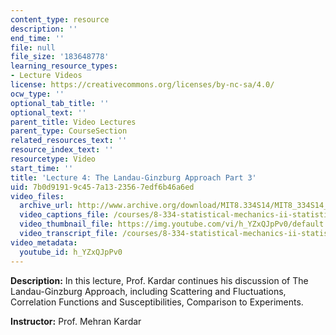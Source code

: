 ```yaml
---
content_type: resource
description: ''
end_time: ''
file: null
file_size: '183648778'
learning_resource_types:
- Lecture Videos
license: https://creativecommons.org/licenses/by-nc-sa/4.0/
ocw_type: ''
optional_tab_title: ''
optional_text: ''
parent_title: Video Lectures
parent_type: CourseSection
related_resources_text: ''
resource_index_text: ''
resourcetype: Video
start_time: ''
title: 'Lecture 4: The Landau-Ginzburg Approach Part 3'
uid: 7b0d9191-9c45-7a13-2356-7edf6b46a6ed
video_files:
  archive_url: http://www.archive.org/download/MIT8.334S14/MIT8_334S14_lec04_300k.mp4
  video_captions_file: /courses/8-334-statistical-mechanics-ii-statistical-physics-of-fields-spring-2014/29a4c3fd637251abbfbf3e21b6a32abd_h_YZxQJpPv0.vtt
  video_thumbnail_file: https://img.youtube.com/vi/h_YZxQJpPv0/default.jpg
  video_transcript_file: /courses/8-334-statistical-mechanics-ii-statistical-physics-of-fields-spring-2014/8197274673b8bbf2c8c082c861dcbd9c_h_YZxQJpPv0.pdf
video_metadata:
  youtube_id: h_YZxQJpPv0
---
```


**Description:** In this lecture, Prof. Kardar continues his discussion of The Landau-Ginzburg Approach, including Scattering and Fluctuations, Correlation Functions and Susceptibilities, Comparison to Experiments.

**Instructor:** Prof. Mehran Kardar

